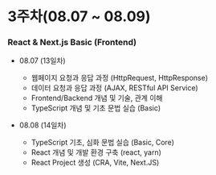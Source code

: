 # 3주차(08.07 ~ 08.09)

### React & Next.js Basic (Frontend)

- 08.07 (13일차)

  - 웹페이지 요청과 응답 과정 (HttpRequest, HttpResponse)
  - 데이터 요청과 응답 과정 (AJAX, RESTful API Service)
  - Frontend/Backend 개념 및 기술, 관계 이해
  - TypeScript 개념 및 기초 문법 실습 (Basic)

- 08.08 (14일차)
  - TypeScript 기초, 심화 문법 실습 (Basic, Core)
  - React 개념 및 개발 환경 구축 (react, yarn)
  - React Project 생성 (CRA, Vite, Next.JS)
